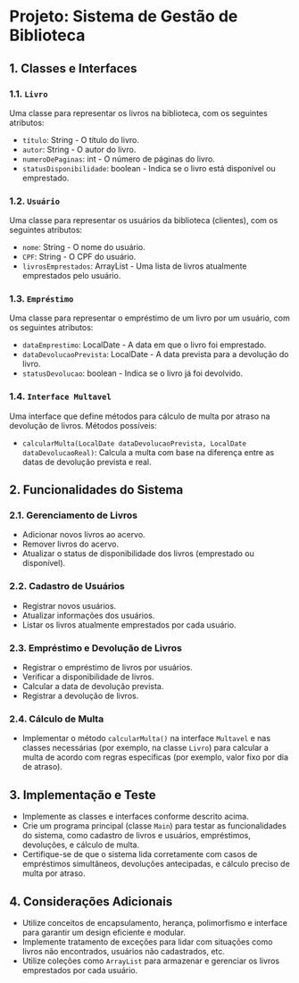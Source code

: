 # Projeto: Sistema de Gestão de Biblioteca

## 1. Classes e Interfaces

### 1.1. `Livro`
Uma classe para representar os livros na biblioteca, com os seguintes atributos:
- `título`: String - O título do livro.
- `autor`: String - O autor do livro.
- `numeroDePaginas`: int - O número de páginas do livro.
- `statusDisponibilidade`: boolean - Indica se o livro está disponível ou emprestado.

### 1.2. `Usuário`
Uma classe para representar os usuários da biblioteca (clientes), com os seguintes atributos:
- `nome`: String - O nome do usuário.
- `CPF`: String - O CPF do usuário.
- `livrosEmprestados`: ArrayList<Livro> - Uma lista de livros atualmente emprestados pelo usuário.

### 1.3. `Empréstimo`
Uma classe para representar o empréstimo de um livro por um usuário, com os seguintes atributos:
- `dataEmprestimo`: LocalDate - A data em que o livro foi emprestado.
- `dataDevolucaoPrevista`: LocalDate - A data prevista para a devolução do livro.
- `statusDevolucao`: boolean - Indica se o livro já foi devolvido.

### 1.4. `Interface Multavel`
Uma interface que define métodos para cálculo de multa por atraso na devolução de livros. Métodos possíveis:
- `calcularMulta(LocalDate dataDevolucaoPrevista, LocalDate dataDevolucaoReal)`: Calcula a multa com base na diferença entre as datas de devolução prevista e real.

## 2. Funcionalidades do Sistema

### 2.1. Gerenciamento de Livros
- Adicionar novos livros ao acervo.
- Remover livros do acervo.
- Atualizar o status de disponibilidade dos livros (emprestado ou disponível).

### 2.2. Cadastro de Usuários
- Registrar novos usuários.
- Atualizar informações dos usuários.
- Listar os livros atualmente emprestados por cada usuário.

### 2.3. Empréstimo e Devolução de Livros
- Registrar o empréstimo de livros por usuários.
- Verificar a disponibilidade de livros.
- Calcular a data de devolução prevista.
- Registrar a devolução de livros.

### 2.4. Cálculo de Multa
- Implementar o método `calcularMulta()` na interface `Multavel` e nas classes necessárias (por exemplo, na classe `Livro`) para calcular a multa de acordo com regras específicas (por exemplo, valor fixo por dia de atraso).

## 3. Implementação e Teste

- Implemente as classes e interfaces conforme descrito acima.
- Crie um programa principal (classe `Main`) para testar as funcionalidades do sistema, como cadastro de livros e usuários, empréstimos, devoluções, e cálculo de multa.
- Certifique-se de que o sistema lida corretamente com casos de empréstimos simultâneos, devoluções antecipadas, e cálculo preciso de multa por atraso.

## 4. Considerações Adicionais

- Utilize conceitos de encapsulamento, herança, polimorfismo e interface para garantir um design eficiente e modular.
- Implemente tratamento de exceções para lidar com situações como livros não encontrados, usuários não cadastrados, etc.
- Utilize coleções como `ArrayList` para armazenar e gerenciar os livros emprestados por cada usuário.
